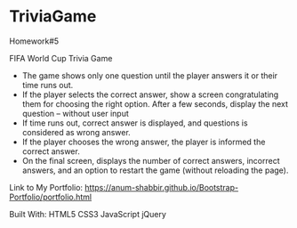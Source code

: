 # TriviaGame

Homework#5

FIFA World Cup Trivia Game 

-	The game shows only one question until the player answers it or their time runs out.
-	If the player selects the correct answer, show a screen congratulating them for choosing the right option. After a few seconds, display the next question – without user input
-	If time runs out, correct answer is displayed, and questions is considered as wrong answer. 
-	If the player chooses the wrong answer, the player is informed the correct answer.
-	On the final screen, displays the number of correct answers, incorrect answers, and an option to restart the game (without reloading the page).

Link to My Portfolio: https://anum-shabbir.github.io/Bootstrap-Portfolio/portfolio.html

Built With: HTML5 CSS3 JavaScript jQuery
